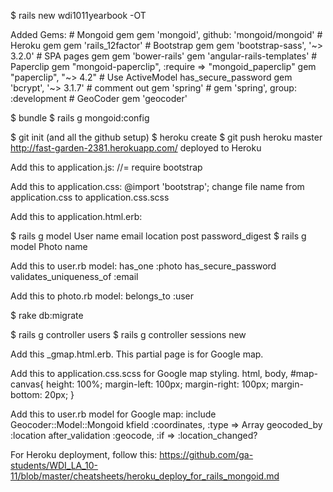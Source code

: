 $ rails new wdi1011yearbook -OT

Added Gems:
	# Mongoid gem
		gem 'mongoid', github: 'mongoid/mongoid'
	# Heroku gem
		gem 'rails_12factor'
	# Bootstrap gem
		gem 'bootstrap-sass', '~> 3.2.0'
	# SPA pages gem
		gem 'bower-rails'
		gem 'angular-rails-templates'
	# Paperclip
		gem "mongoid-paperclip", :require => "mongoid_paperclip"
		gem "paperclip", "~> 4.2"
	# Use ActiveModel has_secure_password
		gem 'bcrypt', '~> 3.1.7'
	# comment out gem 'spring'
	# gem 'spring',        group: :development
 	# GeoCoder
		gem 'geocoder'

$ bundle 
$ rails g mongoid:config

$ git init (and all the github setup)
$ heroku create
$ git push heroku master
	http://fast-garden-2381.herokuapp.com/ deployed to Heroku

Add this to application.js:
	//= require bootstrap

Add this to application.css:
	@import 'bootstrap';
		change file name from application.css to application.css.scss

Add this to application.html.erb:
	<script src="http://ajax.googleapis.com/ajax/libs/jquery/1.11.1/jquery.min.js"></script>
	<link href="//netdna.bootstrapcdn.com/bootstrap/3.0.0/css/bootstrap-glyphicons.css" rel="stylesheet">

$ rails g model User name email location post password_digest 
$ rails g model Photo name

Add this to user.rb model:
	has_one :photo
	has_secure_password
	validates_uniqueness_of :email

Add this to photo.rb model:
	belongs_to :user

$ rake db:migrate

$ rails g controller users
$ rails g controller sessions new

Add this _gmap.html.erb. This partial page is for Google map.
	<script type="text/javascript" src="https://maps.googleapis.com/maps/api/js?key=AIzaSyCgN5AxJ2pKmQVP4ITrog8SFSkGwmh-fAE">
	</script>

Add this to application.css.scss for Google map styling.
	 html, body, #map-canvas{
	 	height: 100%; 
	 	margin-left: 100px; 
	 	margin-right: 100px;
	 	margin-bottom: 20px;
		}

Add this to user.rb model for Google map:
	include Geocoder::Model::Mongoid
	kfield :coordinates, :type => Array
	geocoded_by :location
  	after_validation :geocode, :if => :location_changed?


For Heroku deployment, follow this:
	https://github.com/ga-students/WDI_LA_10-11/blob/master/cheatsheets/heroku_deploy_for_rails_mongoid.md

	
